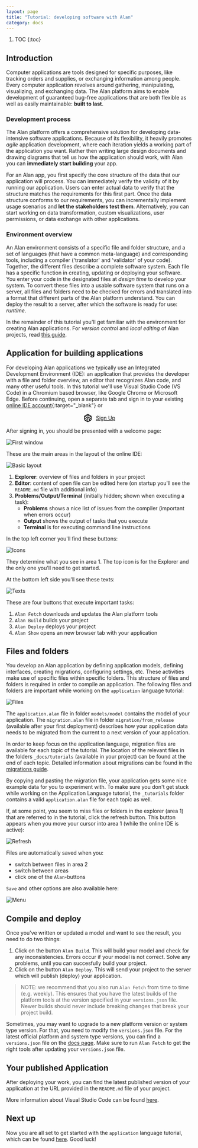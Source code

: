 ```yaml
---
layout: page
title: "Tutorial: developing software with Alan"
category: docs
---
```


1. TOC
{:toc}

## Introduction
Computer applications are tools designed for specific purposes, like tracking orders and supplies, or exchanging information among people. Every computer application revolves around gathering, manipulating, visualizing, and exchanging data. The Alan platform aims to enable development of guaranteed bug-free applications that are both flexible as well as easily maintainable: **built to last**.

### Development process
The Alan platform offers a comprehensive solution for developing data-intensive software applications. Because of its flexibility, it heavily promotes *agile* application development, where each iteration yields a working part of the application you want. Rather then writing large design documents and drawing diagrams that tell us how the application should work, with Alan you can **immediately start building** your app.

For an Alan app, you first specify the core structure of the data that our application will process. You can immediately verify the validity of it by running our application. Users can enter actual data to verify that the structure matches the requirements for this first part. Once the data structure conforms to our requirements, you can incrementally implement usage scenarios and **let the stakeholders test them**. Alternatively, you can start working on data transformation, custom visualizations, user permissions, or data exchange with other applications.

### Environment overview
An Alan environment consists of a specific file and folder structure, and a set of languages (that have a common meta-language) and corresponding tools, including a compiler ('translator' and 'validator' of your code). Together, the different files describe a complete software system. Each file has a specific function in creating, updating or deploying your software. You enter your code in the designated files at *design time* to develop your system. To convert these files into a usable software system that runs on a server, all files and folders need to be checked for errors and translated into a format that different parts of the Alan platform understand. You can deploy the result to a server, after which the software is ready for use: *runtime*.

In the remainder of this tutorial you'll get familiar with the environment for creating Alan applications.
For *version control* and *local editing* of Alan projects, read [this guide](/pages/tutorials/ide/ide-version-control.html).

## Application for building applications
For developing Alan applications we typically use an Integrated Development Environment (IDE): an application that provides the developer with a file and folder overview, an editor that recognizes Alan code, and many other useful tools.
In this tutorial we'll use Visual Studio Code (VS Code) in a Chromium based browser, like Google Chrome or Microsoft Edge.
Before continuing, open a separate tab and sign in to your existing [online IDE account](https://coder.alan-platform.com/){:target="_blank"} or

<p style="text-align:center;">
<a class="button call-to-action" href="https://coder.alan-platform.com/signup/" target="_blank" rel="noopener noreferrer" style="display: inline-flex;align-items: center;">
    <svg fill="none" height="24" viewBox="0 0 24 24" width="24" stroke="currentColor" stroke-linecap="round" stroke-linejoin="round" stroke-width="2" xmlns="http://www.w3.org/2000/svg">
        <path d="M21 16V8a2 2 0 0 0-1-1.73l-7-4a2 2 0 0 0-2 0l-7 4A2 2 0 0 0 3 8v8a2 2 0 0 0 1 1.73l7 4a2 2 0 0 0 2 0l7-4A2 2 0 0 0 21 16z"/>
        <polyline points="7.5 4.21 12 6.81 16.5 4.21"/>
        <polyline points="7.5 19.79 7.5 14.6 3 12"/>
        <polyline points="21 12 16.5 14.6 16.5 19.79"/>
        <polyline points="3.27 6.96 12 12.01 20.73 6.96"/>
        <line x1="12" x2="12" y1="22.08" y2="12"/>
    </svg>
    <span style="padding-left:10px;">Sign Up</span>
</a>
</p>

After signing in, you should be presented with a welcome page:

![First window](./images_IDE/001.png)

These are the main areas in the layout of the online IDE:

![Basic layout](./images_IDE/002.png)

1. **Explorer**: overview of files and folders in your project
2. **Editor**: content of open file can be edited here (on startup you'll see the `README.md` file with additional info)
3. **Problems/Output/Terminal** (initially hidden; shown when executing a task):
    - **Problems** shows a nice list of issues from the compiler (important when errors occur)
    - **Output** shows the output of tasks that you execute
    - **Terminal** is for executing command line instructions

In the top left corner you'll find these buttons:

![Icons](./images_IDE/003.png)

They determine what you see in area 1. The top icon is for the Explorer and the only one you'll need to get started.

At the bottom left side you'll see these texts:

![Texts](./images_IDE/004.png)

These are four buttons that execute important tasks:
1. `Alan Fetch` downloads and updates the Alan platform tools
2. `Alan Build` builds your project
3. `Alan Deploy` deploys your project
4. `Alan Show` opens an new browser tab with your application

## Files and folders
You develop an Alan application by defining application models, defining interfaces, creating migrations, configuring settings, etc.
These activities make use of specific files within specific folders.
This structure of files and folders is required in order to compile an application.
The following files and folders are important while working on the `application` language tutorial:

![Files](./images_IDE/005.png)

The `application.alan` file in folder `models/model` contains the model of your application.
The `migration.alan` file in folder `migration/from_release` (available after your first deployment) describes how your application data needs to be migrated from the current to a next version of your application.

In order to keep focus on the application language, migration files are available for each topic of the tutorial.
The location of the relevant files in the folders `_docs/tutorials` (available in your project) can be found at the end of each topic. Detailed information about migrations can be found in the [migrations guide](/pages/tutorials/migrations/2022.2/migrations.html).

By copying and pasting the migration file, your application gets some nice example data for you to experiment with.
To make sure you don't get stuck while working on the Application Language tutorial, the `_tutorials` folder contains a valid `application.alan` file for each topic as well.

If, at some point, you seem to miss files or folders in the explorer (area 1) that are referred to in the tutorial, click the refresh button.
This button appears when you move your cursor into area 1 (while the online IDE is active):

![Refresh](./images_IDE/006.png)

Files are automatically saved when you:
- switch between files in area 2
- switch between areas
- click one of the `Alan`-buttons

`Save` and other options are also available here:

![Menu](./images_IDE/007.png)

## Compile and deploy
Once you've written or updated a model and want to see the result, you need to do two things:
1. Click on the button `Alan Build`.
This will build your model and check for any inconsistencies.
Errors occur if your model is not correct.
Solve any problems, until you can succesfully build your project.
2. Click on the button `Alan Deploy`.
This will send your project to the server which will publish (deploy) your application.

> NOTE: we recommend that you also run `Alan Fetch` from time to time (e.g. weekly).
This ensures that you have the latest builds of the platform tools at the version specified in your `versions.json` file.
Newer builds should never include breaking changes that break your project build.

Sometimes, you may want to upgrade to a new platform version or system type version.
For that, you need to modify the `versions.json` file.
For the latest official platform and system type versions, you can find a `versions.json` file on the [docs page](/pages/docs.html).
Make sure to run `Alan Fetch` to get the right tools after updating your `versions.json` file.

## Your published Application
After deploying your work, you can find the latest published version of your application at the URL provided in the `README.md` file of your project.

More information about Visual Studio Code can be found [here](https://code.visualstudio.com/).

## Next up
Now you are all set to get started with the `application` language tutorial, which can be found [here](/pages/tutorials/model/2023.4/application-tutorial.html). Good luck!

